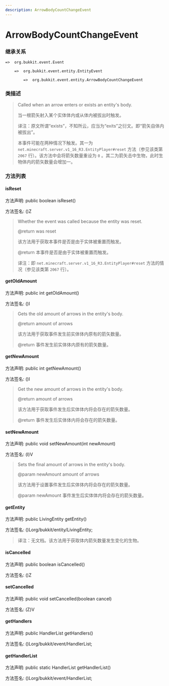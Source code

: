```yaml
---
description: ArrowBodyCountChangeEvent
---
```


# ArrowBodyCountChangeEvent

### 继承关系

    =>  org.bukkit.event.Event

        =>  org.bukkit.event.entity.EntityEvent

            =>  org.bukkit.event.entity.ArrowBodyCountChangeEvent

### 类描述

> Called when an arrow enters or exists an entity's body.
> 
> <p>
> 
> 当一根箭矢射入某个实体体内或从体内被拔出时触发。
> 
> <p>
> 
> 译注：原文所谓“exists”，不知所云，应当为“exits”之衍文。即“箭矢自体内被拔出”。
> 
> 本事件可能在两种情况下触发。其一为 `net.minecraft.server.v1_16_R3.EntityPlayer#reset` 方法（参见该类第 `2067` 行）。该方法中会将箭矢数量重设为 `0` 。其二为箭矢击中生物，此时生物体内的箭矢数量会增加一。

### 方法列表

#### isReset

方法声明: public boolean isReset()

方法签名: ()Z

> Whether the event was called because the entity was reset.
> 
> @return was reset
> 
> <p>
> 
> 该方法用于获取本事件是否是由于实体被重置而触发。
> 
> @return 本事件是否是由于实体被重置而触发。
> 
> <p>
> 
> 译注：即 `net.minecraft.server.v1_16_R3.EntityPlayer#reset` 方法的情况（参见该类第 `2067` 行）。

#### getOldAmount

方法声明: public int getOldAmount()

方法签名: ()I

> Gets the old amount of arrows in the entity's body.
> 
> @return amount of arrows
> 
> <p>
> 
> 该方法用于获取事件发生前实体体内原有的箭矢数量。
> 
> @return 事件发生前实体体内原有的箭矢数量。

#### getNewAmount

方法声明: public int getNewAmount()

方法签名: ()I

> Get the new amount of arrows in the entity's body.
> 
> @return amount of arrows
> 
> <p>
> 
> 该方法用于获取事件发生后实体体内将会存在的箭矢数量。
> 
> @return 事件发生后实体体内将会存在的箭矢数量。

#### setNewAmount

方法声明: public void setNewAmount(int newAmount)

方法签名: (I)V

> Sets the final amount of arrows in the entity's body.
> 
> @param newAmount amount of arrows
> 
> <p>
> 
> 该方法用于设置事件发生后实体体内将会存在的箭矢数量。
> 
> @param newAmount 事件发生后实体体内将会存在的箭矢数量。

#### getEntity

方法声明: public LivingEntity getEntity()

方法签名: ()Lorg/bukkit/entity/LivingEntity;

> 译注：无文档。该方法用于获取体内箭矢数量发生变化的生物。

#### isCancelled

方法声明: public boolean isCancelled()

方法签名: ()Z

#### setCancelled

方法声明: public void setCancelled(boolean cancel)

方法签名: (Z)V

#### getHandlers

方法声明: public HandlerList getHandlers()

方法签名: ()Lorg/bukkit/event/HandlerList;

#### getHandlerList

方法声明: public static HandlerList getHandlerList()

方法签名: ()Lorg/bukkit/event/HandlerList;